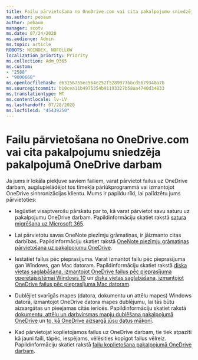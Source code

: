 ```yaml
---
title: Failu pārvietošana no OneDrive.com vai cita pakalpojumu sniedzēja pakalpojumā OneDrive darbam
ms.author: pebaum
author: pebaum
manager: scotv
ms.date: 07/24/2020
ms.audience: Admin
ms.topic: article
ROBOTS: NOINDEX, NOFOLLOW
localization_priority: Priority
ms.collection: Adm_O365
ms.custom:
- "2588"
- "9000668"
ms.openlocfilehash: d63156755ec564e252f5289977bbcd5679348a7b
ms.sourcegitcommit: b10cea11b4975354b91193327b58aa4740d34833
ms.translationtype: MT
ms.contentlocale: lv-LV
ms.lasthandoff: 07/28/2020
ms.locfileid: "45439250"
---
```

# <a name="move-files-from-onedrivecom-or-another-provider-into-onedrive-for-business"></a>Failu pārvietošana no OneDrive.com vai cita pakalpojumu sniedzēja pakalpojumā OneDrive darbam

Ja jums ir lokāla piekļuve saviem failiem, varat pārvietot failus uz OneDrive darbam, augšupielādējot tos tīmekļa pārlūkprogrammā vai izmantojot OneDrive sinhronizācijas klientu. Mums ir papildu rīki, lai palīdzētu jums pārvietoties:

- Iegūstiet visaptverošu pārskatu par to, kā varat pārvietot savu saturu uz pakalpojumu OneDrive darbam. Papildinformāciju skatiet rakstā [satura migrēšana uz Microsoft 365](https://docs.microsoft.com/sharepointmigration/migrate-to-sharepoint-online).
- Lai pārvietotu savas OneNote piezīmju grāmatiņas, ir jāizmanto citas darbības. Papildinformāciju skatiet rakstā [OneNote piezīmju grāmatiņas pārvietošana uz pakalpojumu OneDrive](https://support.office.com/article/move-a-onenote-notebook-to-onedrive-0af0a141-0bdf-49ab-9e50-45dbcca44082).
    
- Iestatiet failus pēc pieprasījuma. Varat izmantot failu pēc pieprasījuma gan Windows, gan Mac datoram. Papildinformāciju skatiet rakstā [diska vietas saglabāšana, izmantojot OneDrive failus pēc pieprasījuma operētājsistēmai Windows 10](https://support.office.com/article/Save-disk-space-with-OneDrive-Files-On-Demand-for-Windows-10-0e6860d3-d9f3-4971-b321-7092438fb38e) un [diska vietas saglabāšana, izmantojot OneDrive failus pēc pieprasījuma Mac datoram](https://support.office.com/article/Save-disk-space-with-OneDrive-Files-On-Demand-for-Mac-529f6d53-e572-4922-a585-e7a318c135f0).
- Dublējiet svarīgās mapes (datora, dokumentu un attēlu mapes) Windows datorā, izmantojot OneDrive datora mapes dublējumu, lai tās būtu aizsargātas un pieejamas citās ierīcēs. Papildinformāciju skatiet rakstā [dokumentu, attēlu un darbvirsmas mapju dublēšana pakalpojumā OneDrive](https://support.office.com/article/back-up-your-documents-pictures-and-desktop-folders-with-onedrive-d61a7930-a6fb-4b95-b28a-6552e77c3057) un [to, kā OneDrive aizsargā jūsu datus mākonī](https://support.office.com/article/how-onedrive-safeguards-your-data-in-the-cloud-23c6ea94-3608-48d7-8bf0-80e142edd1e1). 
- Kad pārvietojat koplietojamos failus uz OneDrive darbam, tie tiek atpazīti kā jauni faili, tāpēc, iespējams, vēlēsities kopīgot failus vēlreiz. Papildinformāciju skatiet rakstā [failu koplietošana pakalpojumā OneDrive darbam](https://support.office.com/article/Move-files-from-OneDrive-to-OneDrive-for-Business-7fb28cad-7e25-451f-8b4b-2d1a71e5c0e9#sharefiles).